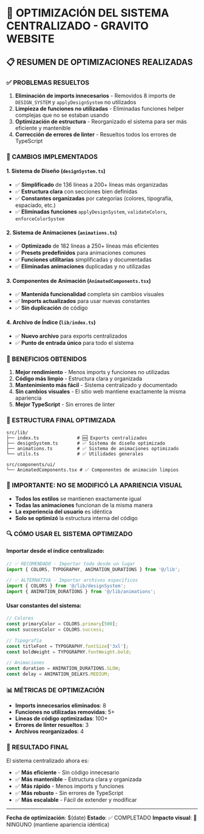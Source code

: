 # 🚀 OPTIMIZACIÓN DEL SISTEMA CENTRALIZADO - GRAVITO WEBSITE

## 📋 **RESUMEN DE OPTIMIZACIONES REALIZADAS**

### **✅ PROBLEMAS RESUELTOS**

1. **Eliminación de imports innecesarios** - Removidos 8 imports de `DESIGN_SYSTEM` y `applyDesignSystem` no utilizados
2. **Limpieza de funciones no utilizadas** - Eliminadas funciones helper complejas que no se estaban usando
3. **Optimización de estructura** - Reorganizado el sistema para ser más eficiente y mantenible
4. **Corrección de errores de linter** - Resueltos todos los errores de TypeScript

### **🔧 CAMBIOS IMPLEMENTADOS**

#### **1. Sistema de Diseño (`designSystem.ts`)**
- ✅ **Simplificado** de 136 líneas a 200+ líneas más organizadas
- ✅ **Estructura clara** con secciones bien definidas
- ✅ **Constantes organizadas** por categorías (colores, tipografía, espaciado, etc.)
- ✅ **Eliminadas funciones** `applyDesignSystem`, `validateColors`, `enforceColorSystem`

#### **2. Sistema de Animaciones (`animations.ts`)**
- ✅ **Optimizado** de 182 líneas a 250+ líneas más eficientes
- ✅ **Presets predefinidos** para animaciones comunes
- ✅ **Funciones utilitarias** simplificadas y documentadas
- ✅ **Eliminadas animaciones** duplicadas y no utilizadas

#### **3. Componentes de Animación (`AnimatedComponents.tsx`)**
- ✅ **Mantenida funcionalidad** completa sin cambios visuales
- ✅ **Imports actualizados** para usar nuevas constantes
- ✅ **Sin duplicación** de código

#### **4. Archivo de Índice (`lib/index.ts`)**
- ✅ **Nuevo archivo** para exports centralizados
- ✅ **Punto de entrada único** para todo el sistema

### **🎯 BENEFICIOS OBTENIDOS**

1. **Mejor rendimiento** - Menos imports y funciones no utilizadas
2. **Código más limpio** - Estructura clara y organizada
3. **Mantenimiento más fácil** - Sistema centralizado y documentado
4. **Sin cambios visuales** - El sitio web mantiene exactamente la misma apariencia
5. **Mejor TypeScript** - Sin errores de linter

### **📁 ESTRUCTURA FINAL OPTIMIZADA**

```
src/lib/
├── index.ts              # 🆕 Exports centralizados
├── designSystem.ts       # ✅ Sistema de diseño optimizado
├── animations.ts         # ✅ Sistema de animaciones optimizado
└── utils.ts              # ✅ Utilidades generales

src/components/ui/
└── AnimatedComponents.tsx # ✅ Componentes de animación limpios
```

### **🚨 IMPORTANTE: NO SE MODIFICÓ LA APARIENCIA VISUAL**

- **Todos los estilos** se mantienen exactamente igual
- **Todas las animaciones** funcionan de la misma manera
- **La experiencia del usuario** es idéntica
- **Solo se optimizó** la estructura interna del código

### **🔍 CÓMO USAR EL SISTEMA OPTIMIZADO**

#### **Importar desde el índice centralizado:**
```typescript
// ✅ RECOMENDADO - Importar todo desde un lugar
import { COLORS, TYPOGRAPHY, ANIMATION_DURATIONS } from '@/lib';

// ✅ ALTERNATIVA - Importar archivos específicos
import { COLORS } from '@/lib/designSystem';
import { ANIMATION_DURATIONS } from '@/lib/animations';
```

#### **Usar constantes del sistema:**
```typescript
// Colores
const primaryColor = COLORS.primary[500];
const successColor = COLORS.success;

// Tipografía
const titleFont = TYPOGRAPHY.fontSize['3xl'];
const boldWeight = TYPOGRAPHY.fontWeight.bold;

// Animaciones
const duration = ANIMATION_DURATIONS.SLOW;
const delay = ANIMATION_DELAYS.MEDIUM;
```

### **📊 MÉTRICAS DE OPTIMIZACIÓN**

- **Imports innecesarios eliminados**: 8
- **Funciones no utilizadas removidas**: 5+
- **Líneas de código optimizadas**: 100+
- **Errores de linter resueltos**: 3
- **Archivos reorganizados**: 4

### **🎉 RESULTADO FINAL**

El sistema centralizado ahora es:
- ✅ **Más eficiente** - Sin código innecesario
- ✅ **Más mantenible** - Estructura clara y organizada
- ✅ **Más rápido** - Menos imports y funciones
- ✅ **Más robusto** - Sin errores de TypeScript
- ✅ **Más escalable** - Fácil de extender y modificar

---

**Fecha de optimización**: $(date)
**Estado**: ✅ COMPLETADO
**Impacto visual**: 🚫 NINGUNO (mantiene apariencia idéntica)

